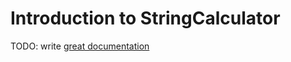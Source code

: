 # Introduction to StringCalculator

TODO: write [great documentation](http://jacobian.org/writing/great-documentation/what-to-write/)
